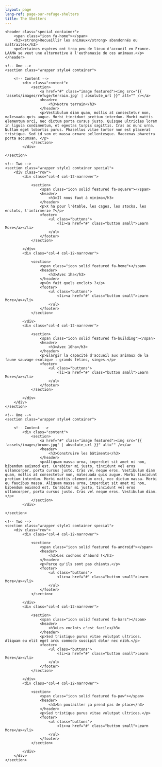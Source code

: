 ```yaml
---
layout: page
lang-ref: page-our-refuge-shelters
title: The Shelters
---
```

<article id="main">

    <header class="special container">
        <span class="icon fa-home"></span>
        <h2><strong>Recueillir les animaux</strong> abandonnés ou maltraités</h2>
        <p>Certaines espèces ont trop peu de lieux d'accueil en France. LAAMA se veut une alternative à l'euthanasie de ces animaux.</p>
    </header>

    <!-- One -->
    <section class="wrapper style4 container">

        <!-- Content -->
            <div class="content">
                <section>
                    <a href="#" class="image featured"><img src="{{ 'assets/images/refuge/terrain.jpg' | absolute_url }}" alt="" /></a>
                    <header>
                        <h3>Notre terrain</h3>
                    </header>
                    <p>Vestibulum diam quam, mollis at consectetur non, malesuada quis augue. Morbi tincidunt pretium interdum. Morbi mattis elementum orci, nec dictum porta cursus justo. Quisque ultricies lorem in ligula condimentum, et egestas turpis sagittis. Cras ac nunc urna. Nullam eget lobortis purus. Phasellus vitae tortor non est placerat tristique. Sed id sem et massa ornare pellentesque. Maecenas pharetra porta accumsan. </p>
                </section>
            </div>

    </section>

    <!-- Two -->
    <section class="wrapper style1 container special">
        <div class="row">
            <div class="col-4 col-12-narrower">

                <section>
                    <span class="icon solid featured fa-square"></span>
                    <header>
                        <h3>Il nous faut à minima</h3>
                    </header>
                    <p>X ha pour l'étable, les cages, les stocks, les enclots, l'infirmerie ?</p>
                    <footer>
                        <ul class="buttons">
                            <li><a href="#" class="button small">Learn More</a></li>
                        </ul>
                    </footer>
                </section>

            </div>
            <div class="col-4 col-12-narrower">

                <section>
                    <span class="icon solid featured fa-home"></span>
                    <header>
                        <h3>Avec 1ha</h3>
                    </header>
                    <p>On fait quels enclots ?</p>
                    <footer>
                        <ul class="buttons">
                            <li><a href="#" class="button small">Learn More</a></li>
                        </ul>
                    </footer>
                </section>

            </div>
            <div class="col-4 col-12-narrower">

                <section>
                    <span class="icon solid featured fa-building"></span>
                    <header>
                        <h3>Avec 10ha</h3>
                    </header>
                    <p>Élargir la capacité d'accueil aux animaux de la faune sauvage exotique : grands félins, singes.</p>
                    <footer>
                        <ul class="buttons">
                            <li><a href="#" class="button small">Learn More</a></li>
                        </ul>
                    </footer>
                </section>

            </div>
        </div>
    </section>

    <!-- One -->
    <section class="wrapper style4 container">

        <!-- Content -->
            <div class="content">
                <section>
                    <a href="#" class="image featured"><img src="{{ 'assets/images/brume.jpg' | absolute_url }}" alt="" /></a>
                    <header>
                        <h3>Construire les bâtiments</h3>
                    </header>
                    <p>Aliquam massa urna, imperdiet sit amet mi non, bibendum euismod est. Curabitur mi justo, tincidunt vel eros ullamcorper, porta cursus justo. Cras vel neque eros. Vestibulum diam quam, mollis at consectetur non, malesuada quis augue. Morbi tincidunt pretium interdum. Morbi mattis elementum orci, nec dictum massa. Morbi eu faucibus massa. Aliquam massa urna, imperdiet sit amet mi non, bibendum euismod est. Curabitur mi justo, tincidunt vel eros ullamcorper, porta cursus justo. Cras vel neque eros. Vestibulum diam.</p>
                </section>
            </div>

    </section>

    <!-- Two -->
    <section class="wrapper style1 container special">
        <div class="row">
            <div class="col-4 col-12-narrower">

                <section>
                    <span class="icon solid featured fa-android"></span>
                    <header>
                        <h3>Les cochons d'abord !</h3>
                    </header>
                    <p>Parce qu'ils sont pas chiants.</p>
                    <footer>
                        <ul class="buttons">
                            <li><a href="#" class="button small">Learn More</a></li>
                        </ul>
                    </footer>
                </section>

            </div>
            <div class="col-4 col-12-narrower">

                <section>
                    <span class="icon solid featured fa-bars"></span>
                    <header>
                        <h3>Les enclots c'est facile</h3>
                    </header>
                    <p>Sed tristique purus vitae volutpat ultrices. Aliquam eu elit eget arcu commodo suscipit dolor nec nibh.</p>
                    <footer>
                        <ul class="buttons">
                            <li><a href="#" class="button small">Learn More</a></li>
                        </ul>
                    </footer>
                </section>

            </div>
            <div class="col-4 col-12-narrower">

                <section>
                    <span class="icon solid featured fa-paw"></span>
                    <header>
                        <h3>Un poulailler ça prend pas de place</h3>
                    </header>
                    <p>Sed tristique purus vitae volutpat ultrices.</p>
                    <footer>
                        <ul class="buttons">
                            <li><a href="#" class="button small">Learn More</a></li>
                        </ul>
                    </footer>
                </section>

            </div>
        </div>
    </section>

</article>